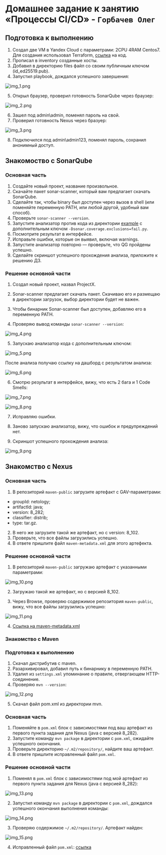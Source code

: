 # Домашнее задание к занятию «Процессы CI/CD» - `Горбачев Олег`

## Подготовка к выполнению

1. Создал две VM в Yandex Cloud с параметрами: 2CPU 4RAM Centos7. Для создания использовал Terraform, [ссылка](https://github.com/DemoniumBlack/fedorchukds-devops-33-23/tree/main/terraform) на код.
2. Прописал в inventory созданные хосты.
3. Добавил в директорию files файл со своим публичным ключом (id_ed25519.pub).
4. Запустил playbook, дождался успешного завершения:

![img_1.png](IMG/img_1.png)

5. Открыл браузер, проверил готовность SonarQube через браузер:

![img_2.png](IMG/img_2.png)

6. Зашел под admin\admin, поменял пароль на свой.
7. Проверил готовность Nexus через бразуер:

![img_3.png](IMG/img_3.png)

8. Подключился под admin\admin123, поменял пароль, сохранил анонимный доступ.

## Знакомоство с SonarQube

### Основная часть

1. Создайте новый проект, название произвольное.
2. Скачайте пакет sonar-scanner, который вам предлагает скачать SonarQube.
3. Сделайте так, чтобы binary был доступен через вызов в shell (или поменяйте переменную PATH, или любой другой, удобный вам способ).
4. Проверьте `sonar-scanner --version`.
5. Запустите анализатор против кода из директории [example](./example) с дополнительным ключом `-Dsonar.coverage.exclusions=fail.py`.
6. Посмотрите результат в интерфейсе.
7. Исправьте ошибки, которые он выявил, включая warnings.
8. Запустите анализатор повторно — проверьте, что QG пройдены успешно.
9. Сделайте скриншот успешного прохождения анализа, приложите к решению ДЗ.

### Решение основной части

1. Создал новый проект, назвал ProjectX.

2. Sonar-scanner предлагает скачать пакет. Скачиваю его и размещаю в директории загрузок, выбор директории будет не важен.

3. Чтобы бинарник Sonar-scanner был доступен, добавляю его в переменную PATH.

4. Проверяю вывод команды `sonar-scanner --version`:

![img_4.png](IMG/img_4.png)

5. Запускаю анализатор кода с дополнительным ключом:

![img_5.png](IMG/img_5.png)

После анализа получаю ссылку на дашборд с результатом анализа:

![img_6.png](IMG/img_6.png)

6. Смотрю результат в интерфейсе, вижу, что есть 2 бага и 1 Code Smells:

![img_7.png](IMG/img_7.png)

![img_8.png](IMG/img_8.png)

7. Исправляю ошибки.

8. Заново запускаю анализатор, вижу, что ошибок и предупреждений нет.

9. Скриншот успешного прохождения анализа:

![img_9.png](IMG/img_9.png)

## Знакомство с Nexus

### Основная часть

1. В репозиторий `maven-public` загрузите артефакт с GAV-параметрами:

 *    groupId: netology;
 *    artifactId: java;
 *    version: 8_282;
 *    classifier: distrib;
 *    type: tar.gz.
   
2. В него же загрузите такой же артефакт, но с version: 8_102.
3. Проверьте, что все файлы загрузились успешно.
4. В ответе пришлите файл `maven-metadata.xml` для этого артефекта.

### Решение основной части

1. В репозиторий `maven-public` загружаю артефакт с указанными параметрами:

![img_10.png](IMG/img_10.png)

2. Загружаю такой же артефакт, но с версией 8_102.

3. Через Browse, проверяю содержимое репозитория `maven-public`, вижу, что все файлы загрузились успешно:

![img_11.png](IMG/img_11.png)

4. [Ссылка на maven-metadata.xml](https://github.com/RikLedger/09-ci-02-cicd/blob/main/SRC%20/maven-metadata.xml)



### Знакомство с Maven

### Подготовка к выполнению

1. Скачал дистрибутив с maven.
2. Разархивировал, добавил путь к бинарнику в переменную PATH.
3. Удалил из `settings.xml` упоминание о правиле, отвергающем HTTP-соединение.
4. Проверяю `mvn --version`:

![img_12.png](IMG/img_12.png)

5. Скачал файл pom.xml из директории mvn.

### Основная часть

1. Поменяйте в `pom.xml` блок с зависимостями под ваш артефакт из первого пункта задания для Nexus (java с версией 8_282).
2. Запустите команду `mvn package` в директории с `pom.xml`, ожидайте успешного окончания.
3. Проверьте директорию `~/.m2/repository/`, найдите ваш артефакт.
4. В ответе пришлите исправленный файл `pom.xml`.


### Решение основной части

1. Поменял в `pom.xml` блок с зависимостями под мой артефакт из первого пункта задания для Nexus (java с версией 8_282):

![img_13.png](IMG/img_13.png)

2. Запустил команду `mvn package` в директории с `pom.xml`, дождался успешного окончания выполнения команды:

![img_14.png](IMG/img_14.png)

3. Проверяю содержимое `~/.m2/repository/`. Артефакт найден:

![img_15.png](IMG/img_15.png)

4. Исправленный файл `pom.xml`: [ссылка](https://github.com/RikLedger/09-ci-02-cicd/blob/main/SRC%20/pom.xml)
